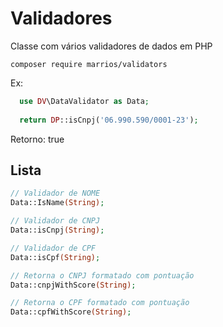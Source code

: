 # Validadores

Classe com vários validadores de dados em PHP

```shell
composer require marrios/validators
```

Ex:
```php
  use DV\DataValidator as Data;
  
  return DP::isCnpj('06.990.590/0001-23');
```
Retorno: true


## Lista
```php
// Validador de NOME
Data::IsName(String);

// Validador de CNPJ
Data::isCnpj(String);

// Validador de CPF
Data::isCpf(String);

// Retorna o CNPJ formatado com pontuação
Data::cnpjWithScore(String);

// Retorna o CPF formatado com pontuação
Data::cpfWithScore(String);
```

